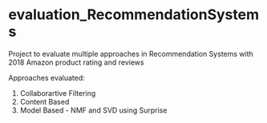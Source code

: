 # evaluation_RecommendationSystems
Project to evaluate multiple approaches in Recommendation Systems with 2018 Amazon product rating and reviews

Approaches evaluated:
1) Collaborartive Filtering
2) Content Based
3) Model Based - NMF and SVD using Surprise
